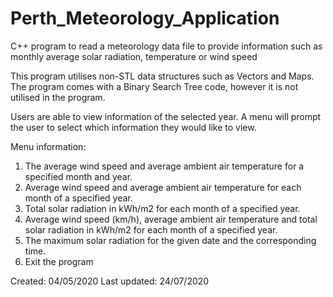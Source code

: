 # Perth_Meteorology_Application
C++ program to read a meteorology data file to provide information such as monthly average solar radiation, temperature or wind speed

This program utilises non-STL data structures such as Vectors and Maps.
The program comes with a Binary Search Tree code, however it is not utilised in the program.

Users are able to view information of the selected year.
A menu will prompt the user to select which information they would like to view.

Menu information:
1. The average wind speed and average ambient air temperature for a specified month and year.
2. Average wind speed and average ambient air temperature for each month of a specified year.
3. Total solar radiation in kWh/m2 for each month of a specified year.
4. Average wind speed (km/h), average ambient air temperature and total solar radiation in kWh/m2 for each month of a specified year.
5. The maximum solar radiation for the given date and the corresponding time.
6. Exit the program

Created: 04/05/2020
Last updated: 24/07/2020
